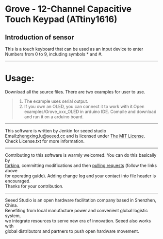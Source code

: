 Grove - 12-Channel Capacitive Touch Keypad (ATtiny1616)
=================================  


Introduction of sensor
----------------------------  
This is a touch keyboard that can be used as an input device to enter Numbers from 0 to 9, including symbols * and #.

***
Usage:
==========  
Download all the source files. There are two examples for user to use.
>1. The example uses serial output.
>2. If you own an OLED, you can connect it to work with it.Open examples/Grove_xxx_OLED in arduino IDE. Compile and download and run it on a arduino board.


***
This software is written by Jenkin for seeed studio<br>
Email:zhengxing.lu@seeed.cc
and is licensed under [The MIT License](http://opensource.org/licenses/mit-license.php). Check License.txt for more information.<br>
****
Contributing to this software is warmly welcomed. You can do this basically by<br>
[forking](https://help.github.com/articles/fork-a-repo), committing modifications and then [pulling requests](https://help.github.com/articles/using-pull-requests) (follow the links above<br>
for operating guide). Adding change log and your contact into file header is encouraged.<br>
Thanks for your contribution.
****
Seeed Studio is an open hardware facilitation company based in Shenzhen, China. <br>
Benefiting from local manufacture power and convenient global logistic system, <br>
we integrate resources to serve new era of innovation. Seeed also works with <br>
global distributors and partners to push open hardware movement.<br>
